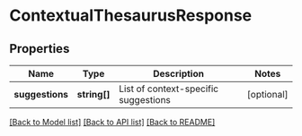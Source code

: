 # ContextualThesaurusResponse

## Properties
Name | Type | Description | Notes
------------ | ------------- | ------------- | -------------
**suggestions** | **string[]** | List of context-specific suggestions | [optional] 

[[Back to Model list]](../README.md#documentation-for-models) [[Back to API list]](../README.md#documentation-for-api-endpoints) [[Back to README]](../README.md)


